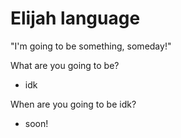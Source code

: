 # Elijah language

"I'm going to be something, someday!"

What are you going to be?

- idk

When are you going to be idk?

- soon!

